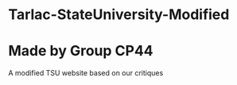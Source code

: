 # Tarlac-StateUniversity-Modified
# Made by Group CP44
A modified TSU website based on our critiques 


